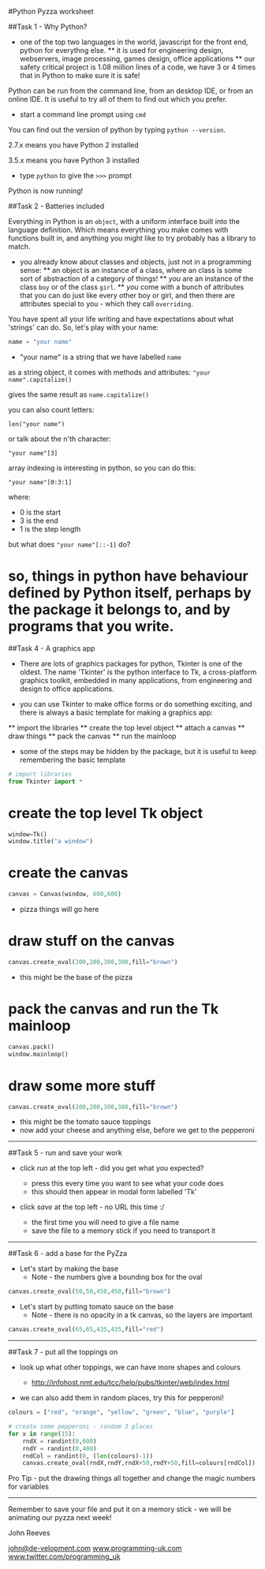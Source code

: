 #Python Pyzza worksheet

##Task 1 - Why Python?

* one of the top two languages in the world, javascript for the front end, python for everythng else. 
** it is used for engineering design, webservers, image processing, games design, office applications
** our safety critical project is 1.08 million lines of a code, we have 3 or 4 times that in Python to make sure it is safe!

Python can be run from the command line, from an desktop IDE, or from an online IDE. It is useful to try all of them to find out which you prefer.

* start a command line prompt using ```cmd```

You can find out the version of python by typing ```python --version```.

2.7.x means you have Python 2 installed

3.5.x means you have Python 3 installed

* type ```python``` to give the ```>>>``` prompt

Python is now running!


##Task 2 - Batteries included

Everything in Python is an ```object```, with a uniform interface built into the language definition. Which means everything you make comes with functions built in, and anything you might like to try probably has a library to match.

* you already know about classes and objects, just not in a programming sense: 
** an object is an instance of a class, where an class is some sort of abstraction of a category of things! 
** *you* are an instance of the class `boy` or of the class `girl`. 
** *you* come with a bunch of attributes that you can do just like every other boy or girl, and then there are attributes special to you - which they call ```overriding```.

You have spent all your life writing and have expectations about what 'strings' can do. So, let's play with your name:

```python
name = "your name"
```

* "your name" is a string that we have labelled ```name``` 

as a string object, it comes with methods and attributes:
```"your name".capitalize()```

gives the same result as 
```name.capitalize()```

you can also count letters:

```len("your name")```

or talk about the n'th character:

```"your name"[3]```

array indexing is interesting in python, so you can do this:

```"your name"[0:3:1]```

where:
* 0 is the start
* 3 is the end
* 1 is the step length

but what does ```"your name"[::-1]``` do?


# so, things in python have behaviour defined by Python itself, perhaps by the package it belongs to, and by programs that you write.


##Task 4 - A graphics app

* There are lots of graphics packages for python, Tkinter is one of the oldest. The name 'Tkinter' is the python interface to Tk, a cross-platform graphics toolkit, embedded in many applications, from engineering and design to office applications.

* you can use Tkinter to make office forms or do something exciting, and there is always a basic template for making a graphics app:

** import the libraries
** create the top level object
** attach a canvas
** draw things
** pack the canvas
** run the mainloop

* some of the steps may be hidden by the package, but it is useful to keep remembering the basic template

```python
# import libraries
from Tkinter import * 
```

# create the top level Tk object
```python
window=Tk()
window.title("a window")
```

# create the canvas
```python
canvas = Canvas(window, 600,600)
```

* pizza things will go here

# draw stuff on the canvas

```python
canvas.create_oval(200,200,300,300,fill="brown")
```

* this might be the base of the pizza

# pack the canvas and run the Tk mainloop
```python
canvas.pack()
window.mainloop()
```

# draw some more stuff

```python
canvas.create_oval(200,200,300,300,fill="brown")
```

* this might be the tomato sauce toppings
* now add your cheese and anything else, before we get to the pepperoni


***

##Task 5 - run and save your work

* click *run* at the top left - did you get what you expected?
  * press this every time you want to see what your code does 
  * this should then appear in modal form labelled 'Tk'


* click *save* at the top left - no URL this time :/
  * the first time you will need to give a file name
  * save the file to a memory stick if you need to transport it

***

##Task 6 - add a base for the PyZza

* Let's start by making the base
  * Note - the numbers give a bounding box for the oval

```python
canvas.create_oval(50,50,450,450,fill="brown")

```
  
* Let's start by putting tomato sauce on the base
  * Note - there is no opacity in a tk canvas, so the layers are important

```python
canvas.create_oval(65,65,435,435,fill="red")

```

***

##Task 7 - put all the toppings on

* look up what other toppings, we can have more shapes and colours
  * http://infohost.nmt.edu/tcc/help/pubs/tkinter/web/index.html

* we can also add them in random places, try this for pepperoni!

```python
colours = ["red", "orange", "yellow", "green", "blue", "purple"]

# create some pepperoni - random 3 places
for x in range(15):
    rndX = randint(0,600)
    rndY = randint(0,400)
    rndCol = randint(0, (len(colours)-1))
    canvas.create_oval(rndX,rndY,rndX+50,rndY+50,fill=colours[rndCol])

```

Pro Tip - put the drawing things all together and change the magic numbers for variables

***

Remember to save your file and put it on a memory stick - we will be animating our pyzza next week!


 
John Reeves

john@de-velopment.com
www.programming-uk.com
www.twitter.com/programming_uk
